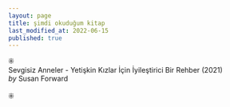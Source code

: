 ```yaml
---
layout: page  
title: şimdi okuduğum kitap  
last_modified_at: 2022-06-15
published: true  
---
```

⁜  
Sevgisiz Anneler - Yetişkin Kızlar İçin İyileştirici Bir Rehber (2021)  
<i>by</i> Susan Forward  
<br />
⁜  
  
